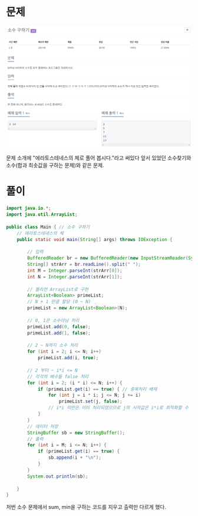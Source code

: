 # 문제

![getPrimeNumber.png](image/getPrimeNumber.png)

문제 소개에 "에라토스테네스의 체로 풀어 봅시다."라고 써있다 앞서 있었던 소수찾기와 소수(합과 최솟값을 구하는 문제)와 같은 문제.

# 풀이

```java
import java.io.*;
import java.util.ArrayList;

public class Main { // 소수 구하기
	// 에라토스테네스의 체
	public static void main(String[] args) throws IOException {

		// 입력
		BufferedReader br = new BufferedReader(new InputStreamReader(System.in));
		String[] strArr = br.readLine().split(" ");
		int M = Integer.parseInt(strArr[0]);
		int N = Integer.parseInt(strArr[1]);

		// 블리언 ArrayList로 구현
		ArrayList<Boolean> primeList;
		// N + 1 만큼 할당 (0 ~ N)
		primeList = new ArrayList<Boolean>(N);
		
		// 0, 1은 소수아님 처리
		primeList.add(0, false);
		primeList.add(1, false);
		
		// 2 ~ N까지 소수 처리
		for (int i = 2; i <= N; i++)
			primeList.add(i, true);
		
		// 2 부터 ~ i*i <= N
		// 각각의 배수들 false 처리
		for (int i = 2; (i * i) <= N; i++) {
			if (primeList.get(i) == true) { // 중복처리 배제
				for (int j = i * i; j <= N; j += i)
					primeList.set(j, false);
				// i*i 미만은 이미 처리되었으므로 j의 시작값은 i*i로 최적화할 수 있다.
			}
		}
		// 데이터 저장
		StringBuffer sb = new StringBuffer();
		// 출력
		for (int i = M; i <= N; i++) {
			if (primeList.get(i) == true) {
				sb.append(i + "\n");
			}
		}
		System.out.println(sb);
		
	}
}
```

저번 소수 문제에서  sum, min을 구하는 코드를 지우고 출력만 다르게 했다.